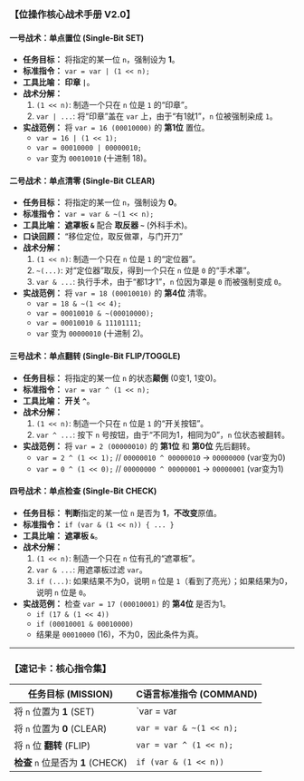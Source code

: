 ### **【位操作核心战术手册 V2.0】**





#### **一号战术：单点置位 (Single-Bit SET)**



- **任务目标：** 将指定的某一位 `n`，强制设为 **1**。
- **标准指令：** `var = var | (1 << n);`
- **工具比喻：** **印章 `|`**。
- **战术分解：**
  1. `(1 << n)`: 制造一个只在 `n` 位是 `1` 的“印章”。
  2. `var | ...`: 将“印章”盖在 `var` 上，由于“有1就1”，`n` 位被强制染成 `1`。
- **实战范例：** 将 `var = 16 (00010000)` 的 **第1位** 置位。
  - `var = 16 | (1 << 1);`
  - `var = 00010000 | 00000010;`
  - `var` 变为 `00010010` (十进制 18)。



#### **二号战术：单点清零 (Single-Bit CLEAR)**



- **任务目标：** 将指定的某一位 `n`，强制设为 **0**。
- **标准指令：** `var = var & ~(1 << n);`
- **工具比喻：** **遮罩板 `&`** 配合 **取反器 `~`** (外科手术)。
- **口诀回顾：** “移位定位，取反做罩，与门开刀”
- **战术分解：**
  1. `(1 << n)`: 制造一个只在 `n` 位是 `1` 的“定位器”。
  2. `~(...)`: 对“定位器”取反，得到一个只在 `n` 位是 `0` 的“手术罩”。
  3. `var & ...`: 执行手术，由于“都1才1”，`n` 位因为罩是 `0` 而被强制变成 `0`。
- **实战范例：** 将 `var = 18 (00010010)` 的 **第4位** 清零。
  - `var = 18 & ~(1 << 4);`
  - `var = 00010010 & ~(00010000);`
  - `var = 00010010 & 11101111;`
  - `var` 变为 `00000010` (十进制 2)。



#### **三号战术：单点翻转 (Single-Bit FLIP/TOGGLE)**



- **任务目标：** 将指定的某一位 `n` 的状态**颠倒** (0变1, 1变0)。
- **标准指令：** `var = var ^ (1 << n);`
- **工具比喻：** **开关 `^`**。
- **战术分解：**
  1. `(1 << n)`: 制造一个只在 `n` 位是 `1` 的“开关按钮”。
  2. `var ^ ...`: 按下 `n` 号按钮，由于“不同为1，相同为0”，`n` 位状态被翻转。
- **实战范例：** 将 `var = 2 (00000010)` 的 **第1位** 和 **第0位** 先后翻转。
  - `var = 2 ^ (1 << 1);`  // `00000010 ^ 00000010` -> `00000000` (var变为0)
  - `var = 0 ^ (1 << 0);`  // `00000000 ^ 00000001` -> `00000001` (var变为1)



#### **四号战术：单点检查 (Single-Bit CHECK)**



- **任务目标：** **判断**指定的某一位 `n` 是否为 **1**，**不改变**原值。
- **标准指令：** `if (var & (1 << n)) { ... }`
- **工具比喻：** **遮罩板 `&`**。
- **战术分解：**
  1. `(1 << n)`: 制造一个只在 `n` 位有孔的“遮罩板”。
  2. `var & ...`: 用遮罩板过滤 `var`。
  3. `if (...)`: 如果结果不为0，说明 `n` 位是 `1`（看到了亮光）；如果结果为0，说明 `n` 位是 `0`。
- **实战范例：** 检查 `var = 17 (00010001)` 的 **第4位** 是否为1。
  - `if (17 & (1 << 4))`
  - `if (00010001 & 00010000)`
  - 结果是 `00010000` (16)，不为0，因此条件为真。

------



### **【速记卡：核心指令集】**



| 任务目标 (MISSION)                  | C语言标准指令 (COMMAND)  |
| ----------------------------------- | ------------------------ |
| 将 `n` 位置为 **1** (SET)           | `var = var | (1 << n);`  |
| 将 `n` 位置为 **0** (CLEAR)         | `var = var & ~(1 << n);` |
| 将 `n` 位 **翻转** (FLIP)           | `var = var ^ (1 << n);`  |
| **检查** `n` 位是否为 **1** (CHECK) | `if (var & (1 << n))`    |